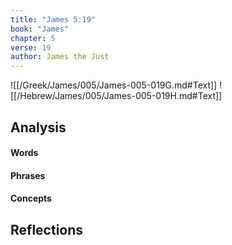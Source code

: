 ```yaml
---
title: "James 5:19"
book: "James"
chapter: 5
verse: 19
author: James the Just
---
```

![[/Greek/James/005/James-005-019G.md#Text]]
![[/Hebrew/James/005/James-005-019H.md#Text]]

## Analysis

#### Words

#### Phrases

#### Concepts

## Reflections
